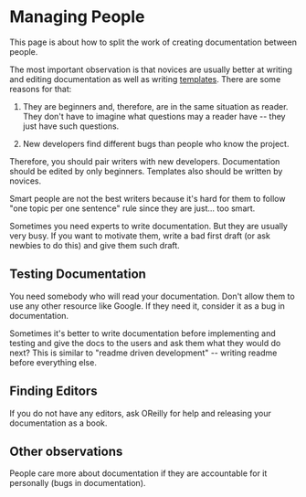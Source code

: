 Managing People
===============

This page is about how to split the work of creating documentation between
people.

The most important observation is that novices are usually better at writing
and editing documentation as well as writing [templates](templates.md). There are some reasons for that:

1. They are beginners and, therefore, are in the same situation as reader. They
   don't have to imagine what questions may a reader have -- they just have
   such questions.

2. New developers find different bugs than people who know the project.

Therefore, you should pair writers with new developers. Documentation should be edited by only beginners. Templates also should be written by novices.

Smart people are not the best writers because it's hard for them to follow "one
topic per one sentence" rule since they are just... too smart.

Sometimes you need experts to write documentation. But they are usually very busy. If you want to motivate them, write a bad first draft (or ask newbies to do this) and give them such draft.

Testing Documentation
---------------------

You need somebody who will read your documentation. Don't allow them to use any
other resource like Google. If they need it, consider it as a bug in
documentation.

Sometimes it's better to write documentation before implementing and testing
and give the docs to the users and ask them what they would do next? This is
similar to "readme driven development" -- writing readme before everything
else.

Finding Editors
---------------

If you do not have any editors, ask OReilly for help and releasing your
documentation as a book.

Other observations
------------------

People care more about documentation if they are accountable for it personally
(bugs in documentation).